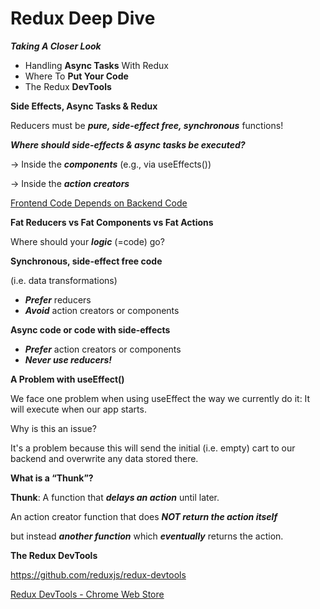 # Redux Deep Dive
***Taking A Closer Look***

- Handling **Async Tasks** With Redux
- Where To **Put Your Code**
- The Redux **DevTools**

**Side Effects, Async Tasks & Redux**

Reducers must be ***pure, side-effect free, synchronous*** functions!

***Where should side-effects & async tasks be executed?***

→ Inside the ***components*** (e.g., via useEffects())

→ Inside the ***action creators***

[Frontend Code Depends on Backend Code](https://www.canva.com/design/DAGUUwAmyhQ/XumdVlNxnzY1425rxmPiLA/view?utm_content=DAGUUwAmyhQ&utm_campaign=designshare&utm_medium=link&utm_source=editor)

**Fat Reducers vs Fat Components vs Fat Actions**

Where should your ***logic*** (=code) go?

**Synchronous, side-effect free code**

(i.e. data transformations)

- ***Prefer*** reducers
- ***Avoid*** action creators or components

**Async code or code with side-effects**

- ***Prefer*** action creators or components
- ***Never use reducers!***

**A Problem with useEffect()**

We face one problem when using useEffect the way we currently do it: It will execute when our app starts.

Why is this an issue?

It's a problem because this will send the initial (i.e. empty) cart to our backend and overwrite any data stored there.

**What is a “Thunk”?**

**Thunk**: A function that ***delays an action*** until later.

An action creator function that does ***NOT return the action itself*** 

but instead ***another function*** which ***eventually*** returns the action.

**The Redux DevTools**

https://github.com/reduxjs/redux-devtools

[Redux DevTools - Chrome Web Store](https://chromewebstore.google.com/detail/redux-devtools/lmhkpmbekcpmknklioeibfkpmmfibljd)
